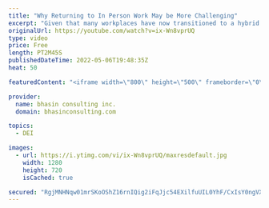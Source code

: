 ```yaml
---
title: "Why Returning to In Person Work May be More Challenging"
excerpt: "Given that many workplaces have now transitioned to a hybrid work environment, it’s important to consider the racial justice movement and other social imperatives on equity-seeking professionals as they return back to in-person working. In this video, bci’s Mental Health Expert-in-Residence, Dr. Komal"
originalUrl: https://youtube.com/watch?v=ix-Wn8vprUQ
type: video
price: Free
length: PT2M45S
publishedDateTime: 2022-05-06T19:48:35Z
heat: 50

featuredContent: "<iframe width=\"800\" height=\"500\" frameborder=\"0\" src=\"https://www.youtube.com/embed/ix-Wn8vprUQ\" allow=\"accelerometer; autoplay; encrypted-media; gyroscope; picture-in-picture\" allowfullscreen></iframe>"

provider:
  name: bhasin consulting inc.
  domain: bhasinconsulting.com

topics:
  - DEI

images:
  - url: https://i.ytimg.com/vi/ix-Wn8vprUQ/maxresdefault.jpg
    width: 1280
    height: 720
    isCached: true

secured: "RgjMNHNqw01mrSKoOShZ16rnIQig2iFqJjc54EXilfuUIL0YhF/CxIsY0ngVX4ihta7uJ0PwDc3VbPtAwdskqGgKCruBVRKSMXapNLtBsnJGzzg0L9QMRgCfiggJUXpznDaQAKqHiJAcQx5Uoow9cHPRa6vIrfiwmFVfcpYEtkRNJi1cPL0m1tkPp57EsbH4CWLXo3azHMZHId8SlFMi0gysQ+ug6tO1auIgQGdx9m6eE6jp/KBCoMCHdRL/pQ4Cob6FtLxmx9j7nVkiB1a64kbFakNCVVSLYXone4X22WkSvr96MvIOu/2+vc49qlUF8tz5Wlwss4alRcOV/PZY2azUJIM2WNMQfjElNXFmxWZ+D9mbCQqUq5tUhDMeTnxUKkbH7d2hnCLwfi6HlHt4ZcIeJbDT7Ef7qdj6d2yZ97c=;T1NljzYIYQI/kzYK187QLw=="
---
```


